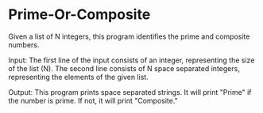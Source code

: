 # Prime-Or-Composite
Given a list of N integers, this program identifies the prime and composite numbers. 

Input: The first line of the input consists of an integer, representing the size of the list (N). The second line consists of N space separated integers, representing the elements of the given list. 

Output: This program prints space separated strings. It will print "Prime" if the number is prime. If not, it will print "Composite." 
